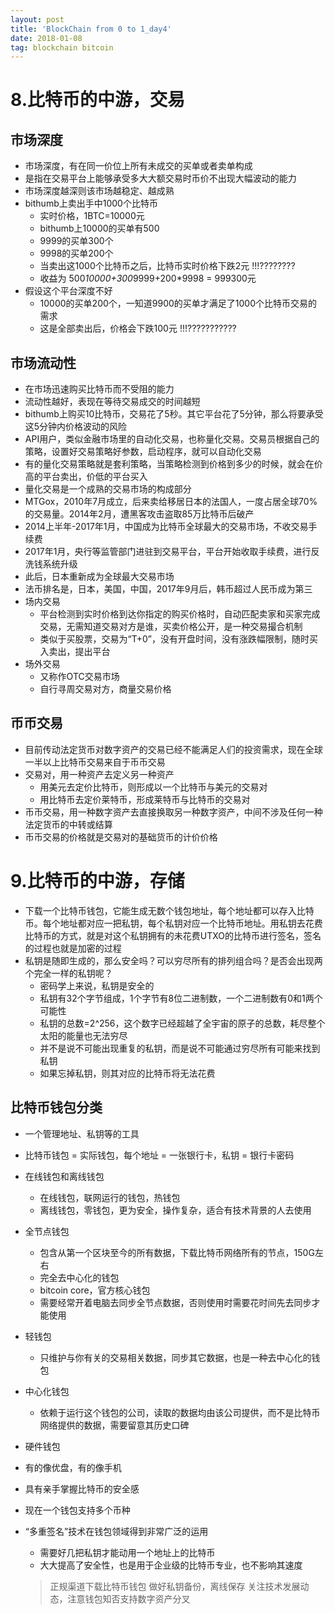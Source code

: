 ```yaml
---
layout: post
title: 'BlockChain from 0 to 1_day4'
date: 2018-01-08
tag: blockchain bitcoin
---
```

# 8.比特币的中游，交易

## 市场深度
* 市场深度，有在同一价位上所有未成交的买单或者卖单构成
* 是指在交易平台上能够承受多大大额交易时币价不出现大幅波动的能力
* 市场深度越深则该市场越稳定、越成熟
* bithumb上卖出手中1000个比特币
	* 实时价格，1BTC=10000元
  * bithumb上10000的买单有500
  * 9999的买单300个
  * 9998的买单200个
  * 当卖出这1000个比特币之后，比特币实时价格下跌2元 !!!????????
  * 收益为 500*10000+300*9999+200*9998 = 999300元
* 假设这个平台深度不好
	* 10000的买单200个，一知道9900的买单才满足了1000个比特币交易的需求
  * 这是全部卖出后，价格会下跌100元 !!!???????????

## 市场流动性

* 在市场迅速购买比特币而不受阻的能力
* 流动性越好，表现在等待交易成交的时间越短
* bithumb上购买10比特币，交易花了5秒。其它平台花了5分钟，那么将要承受这5分钟内价格波动的风险
* API用户，类似金融市场里的自动化交易，也称量化交易。交易员根据自己的策略，设置好交易策略好参数，启动程序，就可以自动化交易
* 有的量化交易策略就是套利策略，当策略检测到价格到多少的时候，就会在价高的平台卖出，价低的平台买入
* 量化交易是一个成熟的交易市场的构成部分
* MTGox，2010年7月成立，后来卖给移居日本的法国人，一度占居全球70%的交易量。2014年2月，遭黑客攻击盗取85万比特币后破产
* 2014上半年-2017年1月，中国成为比特币全球最大的交易市场，不收交易手续费
* 2017年1月，央行等监管部门进驻到交易平台，平台开始收取手续费，进行反洗钱系统升级
* 此后，日本重新成为全球最大交易市场
* 法币排名是，日本，美国，中国，2017年9月后，韩币超过人民币成为第三
* 场内交易
	* 平台检测到实时价格到达你指定的购买价格时，自动匹配卖家和买家完成交易，无需知道交易对方是谁，买卖价格公开，是一种交易撮合机制
  * 类似于买股票，交易为“T+0”，没有开盘时间，没有涨跌幅限制，随时买入卖出，提出平台
* 场外交易
	* 又称作OTC交易市场
  * 自行寻周交易对方，商量交易价格

## 币币交易

* 目前传动法定货币对数字资产的交易已经不能满足人们的投资需求，现在全球一半以上比特币交易来自于币币交易
* 交易对，用一种资产去定义另一种资产
	* 用美元去定价比特币，则形成以一个比特币与美元的交易对
  * 用比特币去定价莱特币，形成莱特币与比特币的交易对
* 币币交易，用一种数字资产去直接换取另一种数字资产，中间不涉及任何一种法定货币的中转或结算
* 币币交易的价格就是交易对的基础货币的计价价格

# 9.比特币的中游，存储

* 下载一个比特币钱包，它能生成无数个钱包地址，每个地址都可以存入比特币。每个地址都对应一把私钥，每个私钥对应一个比特币地址。用私钥去花费比特币的方式，就是对这个私钥拥有的未花费UTXO的比特币进行签名，签名的过程也就是加密的过程
* 私钥是随即生成的，那么安全吗？可以穷尽所有的排列组合吗？是否会出现两个完全一样的私钥呢？
	* 密码学上来说，私钥是安全的
  * 私钥有32个字节组成，1个字节有8位二进制数，一个二进制数有0和1两个可能性
  * 私钥的总数=2^256，这个数字已经超越了全宇宙的原子的总数，耗尽整个太阳的能量也无法穷尽
  * 并不是说不可能出现重复的私钥，而是说不可能通过穷尽所有可能来找到私钥
  * 如果忘掉私钥，则其对应的比特币将无法花费

## 比特币钱包分类

* 一个管理地址、私钥等的工具
* 比特币钱包 = 实际钱包，每个地址 = 一张银行卡，私钥 = 银行卡密码
* 在线钱包和离线钱包
	* 在线钱包，联网运行的钱包，热钱包
  * 离线钱包，零钱包，更为安全，操作复杂，适合有技术背景的人去使用
* 全节点钱包
  * 包含从第一个区块至今的所有数据，下载比特币网络所有的节点，150G左右
  * 完全去中心化的钱包
  * bitcoin core，官方核心钱包
  * 需要经常开着电脑去同步全节点数据，否则使用时需要花时间先去同步才能使用
*  轻钱包
	* 只维护与你有关的交易相关数据，同步其它数据，也是一种去中心化的钱包
*  中心化钱包
	* 依赖于运行这个钱包的公司，读取的数据均由该公司提供，而不是比特币网络提供的数据，需要留意其历史口碑
*  硬件钱包
  * 有的像优盘，有的像手机
  * 具有亲手掌握比特币的安全感
* 现在一个钱包支持多个币种
* “多重签名”技术在钱包领域得到非常广泛的运用
	* 需要好几把私钥才能动用一个地址上的比特币
	* 大大提高了安全性，也是用于企业级的比特币专业，也不影响其速度

  > 正规渠道下载比特币钱包
  > 做好私钥备份，离线保存
  > 关注技术发展动态，注意钱包知否支持数字资产分叉
